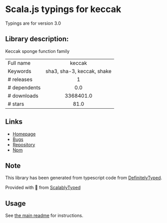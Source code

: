 
# Scala.js typings for keccak

Typings are for version 3.0

## Library description:
Keccak sponge function family

|                    |                 |
| ------------------ | :-------------: |
| Full name          | keccak |
| Keywords           | sha3, sha-3, keccak, shake |
| # releases         | 1 |
| # dependents       | 0.0 |
| # downloads        | 3368401.0 |
| # stars            | 81.0 |

## Links
- [Homepage](https://github.com/cryptocoinjs/keccak#readme)
- [Bugs](https://github.com/cryptocoinjs/keccak/issues)
- [Repository](https://github.com/cryptocoinjs/keccak)
- [Npm](https://www.npmjs.com/package/keccak)
    


## Note
This library has been generated from typescript code from [DefinitelyTyped](https://definitelytyped.org).

Provided with :purple_heart: from [ScalablyTyped](https://github.com/oyvindberg/ScalablyTyped)

## Usage
See [the main readme](../../readme.md) for instructions.


